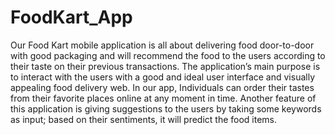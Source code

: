 # FoodKart_App
Our Food Kart mobile application is all about delivering food door-to-door with good packaging and will recommend the food to the users according to their taste on their previous transactions. The application’s main purpose is to interact with the users with a good and ideal user interface and visually appealing food delivery web. 
In our app, Individuals can order their tastes from their favorite places online at any moment in time. Another feature of this application is giving suggestions to the users by taking some keywords as input; based on their sentiments, it will predict the food items.

